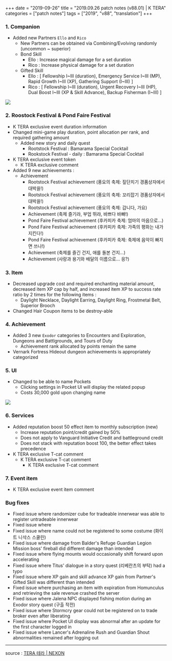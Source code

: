 +++
date = "2019-09-26"
title = "2019.09.26 patch notes (v88.01) | K TERA"
categories = ["patch notes"]
tags = ["2019", "v88", "translation"]
+++

### 1. Companion
- Added new Partners `Ello` and `Rico`
  - New Partners can be obtained via Combining/Evolving randomly (uncommon ~ superior)
  - Bond Skill
    - Ello : Increase magical damage for a set duration
    - Rico : Increase physical damage for a set duration
  - Gifted Skill
    - Ello : [ Fellowship I~III (duration), Emergency Service I~III (MP), Rapid Growth I~III (XP), Gathering Support (I~III) ]
    - Rico : [ Fellowship I~III (duration), Urgent Recovery I~III (HP), Dual Boost I~III (XP & Skill Advance), Backup Fisherman (I~III) ]

![](https://seraphinush-gaming.github.io/mysterium/images/patch-notes/v88-01_1.png)

### 2. Roostock Festival & Pond Faire Festival
- K TERA exclusive event duration information
- Changed mini-game play duration, point allocation per rank, and required gathering amount
  - Added new story and daily quest
    - Rootstock Festival : Bamarama Special Cocktail
    - Rookstock Festival - daily : Bamarama Special Cocktail
- K TERA exclusive event token
  - K TERA exclusive comment
- Added 9 new achievements :
  - Achievement
    - Rootstock Festival achievement (풍요의 축제: 짚단치기 경품상자에서 대박을!)
    - Rootstock Festival achievement (풍요의 축제: 꼬리잡기 경품상자에서 대박을!)
    - Rootstock Festival achievement (풍요의 축제: 갑니다, 가요)
    - Achievement (축제 즐기랴, 부업 뛰랴, 바쁘다 바빠!)
    - Pond Faire Festival achievement (후카피카 축제: 엄마의 마음으로…)
    - Pond Faire Festival achievement (후카피카 축제: 가족의 평화는 내가 지킨다!)
    - Pond Faire Festival achievement (후카피카 축제: 축제에 음악이 빠지면 쓰나!)
    - Achievement (축제를 즐긴 건지, 애를 돌본 건지…)
    - Achievement (사랑과 용기와 배달의 이름으로… 응?)

### 3. Item
- Decreased upgrade cost and required enchanting material amount, decreased item XP cap by half, and increased item XP to success rate ratio by 2 times for the following items :
  - Daylight Necklace, Daylight Earring, Daylight Ring, Frostmetal Belt, Superior Brooch
- Changed Hair Coupon items to be destroy-able

### 4. Achievement
- Added 3 new `Exodor` categories to Encounters and Exploration, Dungeons and Battlgrounds, and Tours of Duty
  - Achievement rank allocated by points remain the same
- Vernark Fortress Hideout dungeon achievements is appropriately categorized

### 5. UI
- Changed to be able to name Pockets
  - Clicking settings in Pocket UI will display the related popup
  - Costs 30,000 gold upon changing name

![](https://seraphinush-gaming.github.io/mysterium/images/patch-notes/v88-01_2.png)

### 6. Services
- Added reputation boost 50 effect item to monthly subscription (new)
  - Increase reputation point/credit gained by 50%
  - Does not apply to Vanguard Initiative Credit and battleground credit
  - Does not stack with reputation boost 100, the better effect takes precedence
- K TERA exclusive T-cat comment
  - K TERA exclusive T-cat comment
    - K TERA exclusive T-cat comment

### 7. Event item
- K TERA exclusive event item comment

### Bug fixes
- Fixed issue where randomizer cube for tradeable innerwear was able to register untradeable innerwear
- Fixed issue where
- Fixed issue where name could not be registered to some costume (화이트 니삭스 스쿨린)
- Fixed issue where damage from Balder's Refuge Guardian Legion Mission boss' fireball did different damage than intended
- Fixed issue where flying mounts would occasionally shift forward upon accelerating
- Fixed issue where Titus' dialogue in a story quest (리베란츠의 부탁) had a typo
- Fixed issue where XP gain and skill advance XP gain from Partner's Gifted Skill was different than intended
- Fixed issue where purchasing an item with expiration from Homunculus and retrieving the sale revenue crashed the server
- Fixed issue where Jalena NPC displayed fishing motion during an Exodor story quest (구출 작전)
- Fixed issue where Stormcry gear could not be registered on to trade broker even after liberating
- Fixed issue where Pocket UI display was abnormal after an update for the first character logged in
- Fixed issue where Lancer's Adrenaline Rush and Guardian Shout abnormalities remained after logging out

----

source : [TERA 테라 | NEXON](http://tera.nexon.com/news/update/view.aspx?n4articlesn=411)
